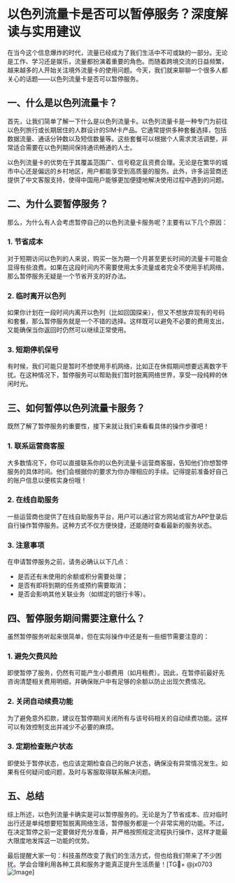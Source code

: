 # 以色列流量卡是否可以暂停服务？深度解读与实用建议

在当今这个信息爆炸的时代，流量已经成为了我们生活中不可或缺的一部分。无论是工作、学习还是娱乐，流量都扮演着重要的角色。而随着跨境交流的日益频繁，越来越多的人开始关注境外流量卡的使用问题。今天，我们就来聊聊一个很多人都关心的话题——以色列流量卡是否可以暂停服务。

## 一、什么是以色列流量卡？

首先，让我们简单了解一下什么是以色列流量卡。以色列流量卡是一种专门为前往以色列旅行或长期居住的人群设计的SIM卡产品。它通常提供多种套餐选择，包括数据流量、通话分钟数以及短信数量等。这些套餐可以根据个人需求灵活调整，非常适合需要在以色列期间保持通讯畅通的人士。

以色列流量卡的优势在于其覆盖范围广、信号稳定且资费合理。无论是在繁华的城市中心还是偏远的乡村地区，用户都能享受到高质量的服务。此外，许多运营商还提供了中文客服支持，使得中国用户能够更加便捷地解决使用过程中遇到的问题。

## 二、为什么要暂停服务？

那么，为什么有人会考虑暂停自己的以色列流量卡服务呢？主要有以下几个原因：

### 1. 节省成本

对于短期访问以色列的人来说，购买一张为期一个月甚至更长时间的流量卡可能会显得有些浪费。如果在这段时间内不需要使用太多流量或者完全不使用手机网络，那么暂停服务无疑是一个节省开支的好办法。

### 2. 临时离开以色列

如果你计划在一段时间内离开以色列（比如回国探亲），但又不想放弃现有的号码和套餐，那么暂停服务就是一个不错的选择。这样既可以避免不必要的费用支出，又能确保当你返回时仍然可以继续正常使用。

### 3. 短期停机保号

有时候，我们可能只是暂时不想使用手机网络，比如正在休假期间想要远离数字干扰。在这种情况下，暂停服务可以帮助我们暂时脱离网络世界，享受一段纯粹的休闲时光。

## 三、如何暂停以色列流量卡服务？

既然了解了暂停服务的重要性，接下来就让我们来看看具体的操作步骤吧！

### 1. 联系运营商客服

大多数情况下，你可以直接联系你的以色列流量卡运营商客服，告知他们你想暂停服务的具体时间。他们会根据你的要求为你办理相应的手续。记得提前准备好自己的账户信息以便核实身份哦！

### 2. 在线自助服务

一些运营商也提供了在线自助服务平台，用户可以通过官方网站或官方APP登录后自行操作暂停服务。这种方式不仅方便快捷，还能随时查看最新的服务状态。

### 3. 注意事项

在申请暂停服务之前，请务必确认以下几点：
- 是否还有未使用的余额或积分需要处理；
- 是否有即将到期的任务或预约需要取消；
- 是否会影响其他关联业务（如绑定的银行卡等）。

## 四、暂停服务期间需要注意什么？

虽然暂停服务听起来很简单，但在实际操作中还是有一些细节需要注意的：

### 1. 避免欠费风险

即使暂停了服务，仍然有可能产生小额费用（如月租费）。因此，在暂停前最好先咨询清楚相关费用明细，并确保账户中有足够的余额以防止出现欠费情况。

### 2. 关闭自动续费功能

为了避免意外扣款，建议在暂停期间关闭所有与该号码相关的自动续费功能。这样可以有效控制支出并减少不必要的麻烦。

### 3. 定期检查账户状态

即使处于暂停状态，也应该定期检查自己的账户状态，确保没有异常情况发生。如果有任何疑问或问题，及时与客服取得联系解决问题。

## 五、总结

综上所述，以色列流量卡确实是可以暂停服务的。无论是为了节省成本、应对临时出行还是单纯想要短暂脱离网络生活，暂停服务都是一个非常实用的功能。不过，在决定暂停之前一定要做好充分准备，并严格按照规定流程执行操作，这样才能最大限度地发挥这一功能的优势。

最后提醒大家一句：科技虽然改变了我们的生活方式，但也给我们带来了不少困扰。学会合理利用各种工具和服务才能真正提升生活质量！[TG💪+ @jx0703 ![Image](https://github.com/user-attachments/assets/dbca1d08-cadb-493c-b0ec-ad6f7a83f270)]
